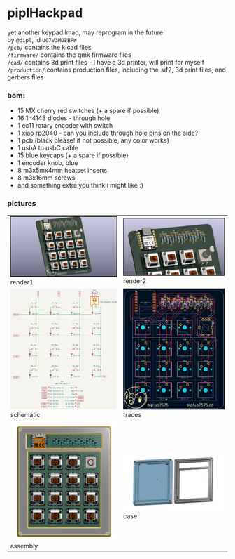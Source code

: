 # piplHackpad

yet another keypad lmao, may reprogram in the future  
by `@pipl`, id `U07V3MD8BPW`  
`/pcb/` contains the kicad files  
`/firmware/` contains the qmk firmware files  
`/cad/` contains 3d print files - I have a 3d printer, will print for myself  
`/production/` contains production files, including the .uf2, 3d print files, and gerbers files  
  
### bom:
 - 15 MX cherry red switches (+ a spare if possible)
 - 16 1n4148 diodes - through hole
 - 1 ec11 rotary encoder with switch
 - 1 xiao rp2040 - can you include through hole pins on the side?
 - 1 pcb (black please! if not possible, any color works)
 - 1 usbA to usbC cable 
 - 15 blue keycaps (+ a spare if possible)
 - 1 encoder knob, blue
 - 8 m3x5mx4mm heatset inserts
 - 8 m3x16mm screws
 - and something extra you think i might like :)

### pictures
<table>
<tr>
<td><img src="render1.png"> render1</td>
<td><img src="render2.png"> render2</td>
</tr>
<tr>
<td><img src="schematic.png"> schematic</td>
<td><img src="trace.png"> traces</td>
</tr>
<tr>
<td><img src="assembly.png"> assembly</td>
<td><img src="case.png"> case</td>
</tr>
</table>
